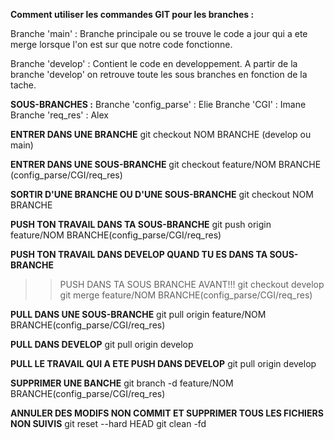 **Comment utiliser les commandes GIT pour les branches :**

Branche 'main' : Branche principale ou se trouve le code a jour
qui a ete merge lorsque l'on est sur que notre code fonctionne.

Branche 'develop' : Contient le code en developpement. A partir
de la branche 'develop' on retrouve toute les sous branches en
fonction de la tache.

**SOUS-BRANCHES :**
Branche 'config_parse' : Elie
Branche 'CGI' : Imane
Branche 'req_res' : Alex


**ENTRER DANS UNE BRANCHE**
	git checkout NOM BRANCHE (develop ou main)

**ENTRER DANS UNE SOUS-BRANCHE**
	git checkout feature/NOM BRANCHE (config_parse/CGI/req_res)

**SORTIR D'UNE BRANCHE OU D'UNE SOUS-BRANCHE**
	git checkout NOM BRANCHE

**PUSH TON TRAVAIL DANS TA SOUS-BRANCHE**
	git push origin feature/NOM BRANCHE(config_parse/CGI/req_res)

**PUSH TON TRAVAIL DANS DEVELOP QUAND TU ES DANS TA SOUS-BRANCHE**
>> PUSH DANS TA SOUS BRANCHE AVANT!!!
	git checkout develop
	git merge feature/NOM BRANCHE(config_parse/CGI/req_res)

**PULL DANS UNE SOUS-BRANCHE**
	git pull origin feature/NOM BRANCHE(config_parse/CGI/req_res)

**PULL DANS DEVELOP**
	git pull origin develop

**PULL LE TRAVAIL QUI A ETE PUSH DANS DEVELOP**
	git pull origin develop

**SUPPRIMER UNE BANCHE**
	git branch -d feature/NOM BRANCHE(config_parse/CGI/req_res)

**ANNULER DES MODIFS NON COMMIT ET SUPPRIMER TOUS LES FICHIERS NON SUIVIS**
	git reset --hard HEAD
	git clean -fd
